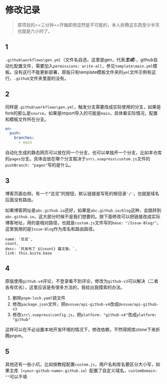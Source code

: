 # 修改记录

> 原项目的==三分钟==开箱即用显然是不可能的，本人折腾这东西至少半天也就是六小时了。

## 1

`.github\workflows\gen.yml`（文件名自选，这里是gen，代表***生成***），github自动化配置文件，需要加入`permissions: write-all`，参见`template\main.yml`模板。没有这行不能更新部署，原版只有template模板文件夹的`yml`文件示例有这行，`.github`文件夹里面的没有。

## 2

同样是`.github\workflows\gen.yml`，触发分支需要改成实际使用的分支，如果是fork的那么是`source`，如果是import导入的可能是`main`，具体看实际情况，配置和模板文件所在分支。

```yaml
on:
  push:
    branches:
      - main
```

自动化生成的静态网页可以放在同一个分支，也可以单独开一个分支，比如本仓库的`pages`分支。具体会放在哪个分支取决于`src\.vuepress\custom.js`文件的`pushBranch: "pages"`写的是什么。

## 3

博客页面右侧，有一个“总览”的按钮，默认链接是写死的根目录`'/'`，也就是域名后面没有路由。

如果博客网址是`abc.github.io`还好，如果是`abc.github.io/blog`这种，会跳转到`abc.github.io`，这大部分时候不是我们想要的。按下面修改可以把链接改成实际博客地址，用的是相对路径，也就是`custom.js`文件写的`base: "/Issue-Blog/"`，这里我用的是`Issue-Blog`作为库名和路由路径。

```vue
name: '总览',
count,
desc: `共发布了 ${count} 篇文章。`,
link: this.$site.base
```

## 4

原版使用`github-v4`评论，不登录看不到评论，修改为`github-v3`可以解决（二者各有优劣），这里应该是有很多方法的，我给出我摸索的办法。

1. 删除`pnpm-lock.yaml`锁文件
2. 修改`package.json`文件，把`@vssue/api-github-v4`改成`@vssue/api-github-v3`
3. 修改`src\.vuepress\config.js`，把`platform: "github-v4"`改成`platform: "github"`

这样可以在不必设置本地开发环境的情况下，修改依赖，不然得把库clone下来折腾pnpm。

## 5

其他还有一些小坑，比如按教程配置`custom.js`，用户名和库名要区分大小写，如果主库（`<your-github-name>.github.io`）配置了自定义域名，`customDomain: ""`可以不填

